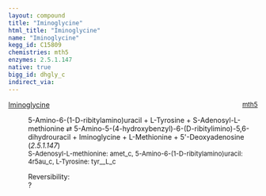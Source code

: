 ```yaml
---
layout: compound
title: "Iminoglycine"
html_title: "Iminoglycine"
name: "Iminoglycine"
kegg_id: C15809
chemistries: mth5
enzymes: 2.5.1.147
native: true
bigg_id: dhgly_c
indirect_via:
---
```

<dl><dt class="rs-product"><a class="link-dark" data-bs-html="true" data-bs-title="KEGG: C15809" data-bs-toggle="tooltip" href="{{ site.url }}{{ site.baseurl }}/compounds/C15809">Iminoglycine</a><span style="float: right; max-width: 40%"><a class="link-dark opacity-50" href="{{ site.url }}{{ site.baseurl }}/chemistries/mth5" style="font-size: small; word-wrap: anywhere;">mth5</a></span></dt><dd><p>5-Amino-6-(1-D-ribitylamino)uracil + L-Tyrosine + S-Adenosyl-L-methionine ⇄ 5-Amino-5-(4-hydroxybenzyl)-6-(D-ribitylimino)-5,6-dihydrouracil + Iminoglycine + L-Methionine + 5'-Deoxyadenosine (<i>2.5.1.147</i>)<br/><span style="font-size: small;"><span data-bs-html="true" data-bs-title="KEGG: C00019" data-bs-toggle="tooltip">S-Adenosyl-L-methionine</span>: amet_c, <span data-bs-html="true" data-bs-title="KEGG: C04732" data-bs-toggle="tooltip">5-Amino-6-(1-D-ribitylamino)uracil</span>: 4r5au_c, <span data-bs-html="true" data-bs-title="KEGG: C00082" data-bs-toggle="tooltip">L-Tyrosine</span>: tyr__L_c</span><br/><div class="reversibility_info">Reversibility: <div class="progress"><div aria-valuemax="100" aria-valuemin="0" aria-valuenow="0" class="progress-bar bg-light" role="progressbar" style="width: 100%"></div></div><span>?</span><div class="progress"><div aria-valuemax="10" aria-valuemin="0" aria-valuenow="0" class="progress-bar bg-light" role="progressbar" style="width: 100%"></div></div></div></p><dl></dl></dd></dl>